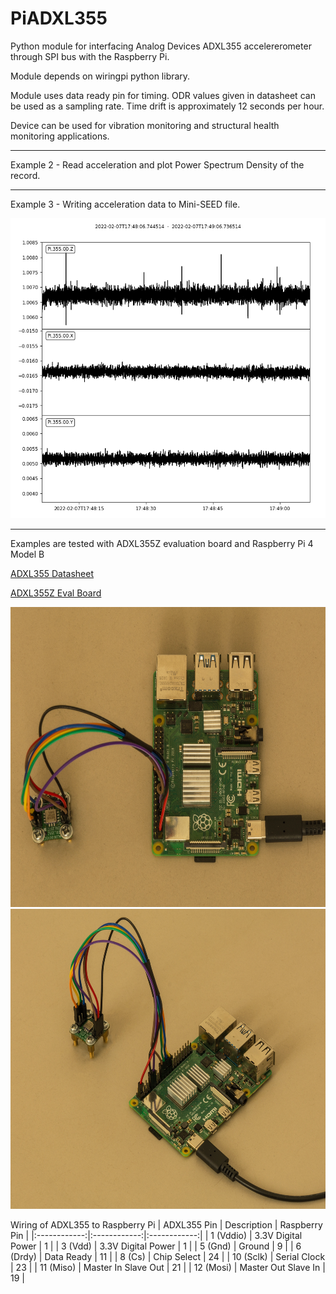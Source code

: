 # PiADXL355
Python module for interfacing Analog Devices ADXL355 accelererometer through SPI bus with the Raspberry Pi.

Module depends on wiringpi python library. 

Module uses data ready pin for timing. ODR values given in datasheet can be used as a sampling rate. Time drift is approximately 12 seconds per hour.

Device can be used for vibration monitoring and structural health monitoring applications.

----------------------------------------------------------------------------------

Example 2 - Read acceleration and plot Power Spectrum Density of the record.


----------------------------------------------------------------------------------

Example 3 - Writing acceleration data to Mini-SEED file.

<img src="pictures/time_series.png" width="600" height="480">

----------------------------------------------------------------------------------

Examples are tested with ADXL355Z evaluation board and Raspberry Pi 4 Model B

[ADXL355 Datasheet](https://www.analog.com/media/en/technical-documentation/data-sheets/adxl354_355.pdf)

[ADXL355Z Eval Board](https://www.analog.com/media/en/technical-documentation/user-guides/eval-adxl354-355-ug-1030.pdf)

<img src="pictures/device1.png" width="600" height="480">
<img src="pictures/device2.png" width="600" height="480">

Wiring of ADXL355 to Raspberry Pi 
| ADXL355 Pin | Description | Raspberry Pin |
|:------------:|:------------:|:------------:|
| 1 (Vddio) | 3.3V Digital Power | 1 |
| 3 (Vdd) | 3.3V Digital Power | 1 |
| 5 (Gnd) | Ground | 9 |
| 6 (Drdy) | Data Ready | 11 |
| 8 (Cs) | Chip Select | 24 |
| 10 (Sclk) | Serial Clock | 23 |
| 11 (Miso) | Master In Slave Out | 21 |
| 12 (Mosi) | Master Out Slave In | 19 |
